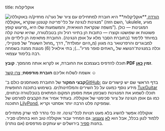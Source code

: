 title: אוקליקלות

<span class="kataloga-bildo">
	<img src="{filename}/senmova/katalogo/ukulele.png" alt="ציור של נער/ה מחזיק/ה באוקוללה" />  
	<a class="pure-button" href="{filename}/senmova/pdf/ukulele.pdf">
		<i class="icon-down-circled ikono"></i>
		הורדה
	</a>
</span>
**אוּקַלֵּיקַלּוּת** היא חוברת למתחילים עם מנגינות לנגינה על כלי־פריטה קטנטן שנקרא „אוּקוּלֶלֶה” (השם הזה, ʻukulele, מגיע משפה שנקראת הוואיאית, והמשמעות שלו היא „פרעוש קופץ”). המגנינות — כולן פשוטות או שפושטו וקוצרו — כתובות הן בתיווי רגיל והן בטבלטורה, שהיא שיטה קלה במיוחד ללימוד (בחוברת הסבר מלא על אופן הנגינה). החוברת מתאימה הן לילדים והן למבוגרים והרפרטואר בה מגוון (מ„היום יומולדת”, דרך „מחול השעות” של פונקיילי, וכלה במנגינת־הנושא של „האחים סופר מריו”…); בתי אילאיל (6) מנגנת ממנה בשמחה רבה בלימוד עצמאי.

תוכלו להדפיס בעצמכם את החוברת, או לקרוא אותה מהמסך. **קובץ PDF זמין [כאן]({filename}/senmova/pdf/ukulele.pdf)**.

אשמח לשלוח אליכם **חוברת מודפסת**; [צרו קשר](http://me.digitalwords.net/) ☺

**קבצי המקור** של החוברת מאוחסנים כולם ב־[GitHub](https://github.com/rwmpelstilzchen/ukulele); בדף הראשי שם יש קישורים עם מידע נוסף כמעט על כל השירים והמלחינות/ים. בשימוש בתוכנה החופשית [TuxGuitar](http://tuxguitar.com.ar/) תוכלו לשמוע את המנגינות כשבזמן אמת מסומן המקום המתאים בטבלטורה ובתווים, כמו גם אופן הנגינה על ציור סכימטי של אוקוללה. בעתיד אמיר את הקבצים לפורמט של התוכנה [LilyPond](http://lilypond.org/), שמפיקה פלט הרבה יותר אסתטי וקריא.

אוקוללה אפשר להשיג בלא מעט חנויות לכלי־נגינה. זה כלי נהדר למי שרק מתחילים ללמוד לנגן בכלל, אבל הוא [לא](http://www.youtube.com/results?search_query=Honoka+Azita) [צעצוע](http://www.youtube.com/results?search_query=Jake+Shimabukuro); גם המחיר עבור אוקוללה טוב הוא בהחלט סביר. בחנות [ספיר](http://www.saphirmusic.co.il/) בירושלים יש עותקים מודפסים (אם נותרו).
